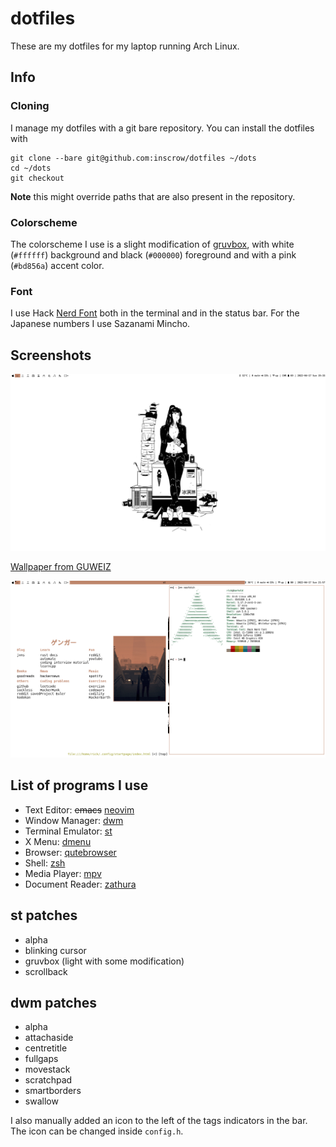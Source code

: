 # dotfiles

These are my dotfiles for my laptop running Arch Linux.

## Info

### Cloning

I manage my dotfiles with a git bare repository.  You can install the dotfiles
with

```
git clone --bare git@github.com:inscrow/dotfiles ~/dots
cd ~/dots
git checkout
```

**Note** this might override paths that are also present in the repository.

### Colorscheme

The colorscheme I use is a slight modification of
[gruvbox](https://github.com/morhetz/gruvbox/), with white (`#ffffff`)
background and black (`#000000`) foreground and with a pink (`#bd856a`) accent
color.

### Font

I use Hack [Nerd Font](https://www.nerdfonts.com/) both in the terminal and in
the status bar.  For the Japanese numbers I use Sazanami Mincho.

## Screenshots

![](/docs/screenshots/screen-2022-04-17-19-33_full.png)

[Wallpaper from GUWEIZ](https://wallhaven.cc/w/1kj9o3)

![](/docs/screenshots/screen-2022-04-17-21-57_full_000.png)

## List of programs I use

* Text Editor: ~~emacs~~ [neovim](https://github.com/neovim/neovim/)
* Window Manager: [dwm](https://dwm.suckless.org/)
* Terminal Emulator: [st](https://st.suckless.org/)
* X Menu: [dmenu](https://tools.suckless.org/dmenu/)
* Browser: [qutebrowser](https://qutebrowser.org/)
* Shell: [zsh](https://www.zsh.org/)
* Media Player: [mpv](https://mpv.io/)
* Document Reader: [zathura](https://pwmt.org/projects/zathura/)

## st patches

* alpha
* blinking cursor
* gruvbox (light with some modification)
* scrollback

## dwm patches

* alpha
* attachaside
* centretitle
* fullgaps
* movestack
* scratchpad
* smartborders
* swallow

I also manually added an icon to the left of the tags indicators in the bar.
The icon can be changed inside `config.h`.

